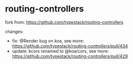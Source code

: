 # routing-controllers


fork from: https://github.com/typestack/routing-controllers

changes:
* fix: @Render bug on koa, see more: https://github.com/typestack/routing-controllers/pull/434
* update: kcors renamed to @koa/cors, see more: https://github.com/typestack/routing-controllers/pull/429


